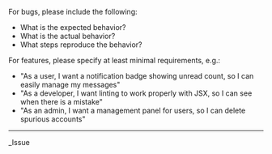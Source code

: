 For bugs, please include the following:

* What is the expected behavior?
* What is the actual behavior?
* What steps reproduce the behavior?

For features, please specify at least minimal requirements, e.g.:

* "As a user, I want a notification badge showing unread count, so I can easily manage my messages"
* "As a developer, I want linting to work properly with JSX, so I can see when there is a mistake"
* "As an admin, I want a management panel for users, so I can delete spurious accounts"

---

_Issue 